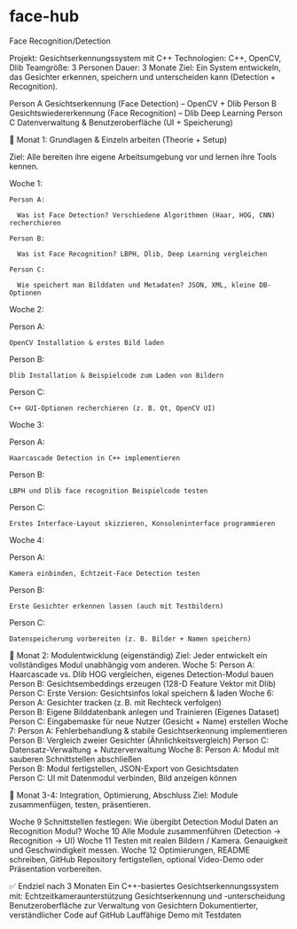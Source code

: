 # face-hub
Face Recognition/Detection

Projekt: Gesichtserkennungssystem mit C++
Technologien: C++, OpenCV, Dlib
Teamgröße: 3 Personen
Dauer: 3 Monate
Ziel: Ein System entwickeln, das Gesichter erkennen, speichern und unterscheiden kann (Detection + Recognition).

Person A	Gesichtserkennung (Face Detection) – OpenCV + Dlib
Person B	Gesichtswiedererkennung (Face Recognition) – Dlib Deep Learning
Person C	Datenverwaltung & Benutzeroberfläche (UI + Speicherung)

📅 Monat 1: Grundlagen & Einzeln arbeiten (Theorie + Setup)

Ziel: Alle bereiten ihre eigene Arbeitsumgebung vor und lernen ihre Tools kennen.
  
  Woche 1:
   
    Person A:
    
      Was ist Face Detection? Verschiedene Algorithmen (Haar, HOG, CNN) recherchieren	
    
    Person B:
    
      Was ist Face Recognition? LBPH, Dlib, Deep Learning vergleichen	
    
    Person C:
    
      Wie speichert man Bilddaten und Metadaten? JSON, XML, kleine DB-Optionen


Woche 2:
  
  Person A:
  
    OpenCV Installation & erstes Bild laden
 
  Person B:
  
    Dlib Installation & Beispielcode zum Laden von Bildern	
  
  Person C:
  
    C++ GUI-Optionen recherchieren (z. B. Qt, OpenCV UI)

Woche 3:

  Person A:
  
    Haarcascade Detection in C++ implementieren	
  
  Person B:
  
    LBPH und Dlib face recognition Beispielcode testen	
  
  Person C:
  
    Erstes Interface-Layout skizzieren, Konsoleninterface programmieren

Woche 4:

  Person A:
  
    Kamera einbinden, Echtzeit-Face Detection testen	
  
  Person B:
  
    Erste Gesichter erkennen lassen (auch mit Testbildern)
  
  Person C:
  
    Datenspeicherung vorbereiten (z. B. Bilder + Namen speichern)


📅 Monat 2: Modulentwicklung (eigenständig)
Ziel: Jeder entwickelt ein vollständiges Modul unabhängig vom anderen.
  Woche 5:
    Person A:
      Haarcascade vs. Dlib HOG vergleichen, eigenes Detection-Modul bauen		
    Person B:
      Gesichtsembeddings erzeugen (128-D Feature Vektor mit Dlib)		
    Person C:
      Erste Version: Gesichtsinfos lokal speichern & laden
Woche 6:
  Person A:
    Gesichter tracken (z. B. mit Rechteck verfolgen)	
  Person B:
    Eigene Bilddatenbank anlegen und Trainieren (Eigenes Dataset)	
  Person C:
    Eingabemaske für neue Nutzer (Gesicht + Name) erstellen
Woche 7:
  Person A:
    Fehlerbehandlung & stabile Gesichtserkennung implementieren	
  Person B:
    Vergleich zweier Gesichter (Ähnlichkeitsvergleich)
  Person C:
    Datensatz-Verwaltung + Nutzerverwaltung
Woche 8:
  Person A:
    Modul mit sauberen Schnittstellen abschließen	
  Person B:
    Modul fertigstellen, JSON-Export von Gesichtsdaten	
  Person C:
    UI mit Datenmodul verbinden, Bild anzeigen können

📅 Monat 3-4: Integration, Optimierung, Abschluss
Ziel: Module zusammenfügen, testen, präsentieren.

Woche 9	  Schnittstellen festlegen: Wie übergibt Detection Modul Daten an Recognition Modul?
Woche 10	Alle Module zusammenführen (Detection → Recognition → UI)
Woche 11	Testen mit realen Bildern / Kamera. Genauigkeit und Geschwindigkeit messen.
Woche 12	Optimierungen, README schreiben, GitHub Repository fertigstellen, optional Video-Demo oder Präsentation vorbereiten.


✅ Endziel nach 3 Monaten
Ein C++-basiertes Gesichtserkennungssystem mit:
Echtzeitkameraunterstützung
Gesichtserkennung und -unterscheidung
Benutzeroberfläche zur Verwaltung von Gesichtern
Dokumentierter, verständlicher Code auf GitHub
Lauffähige Demo mit Testdaten
